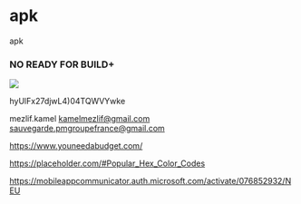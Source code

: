 # apk
apk
<br>
<H3> NO READY FOR BUILD+</H3>
<img src="https://i.ibb.co/Pr8rDJQ/2f01b23ccaa95118d4324012d1f0fdb0.webp"/>


hyUlFx27djwL4)04TQWVYwke

mezlif.kamel
kamelmezlif@gmail.com
sauvegarde.pmgroupefrance@gmail.com


https://www.youneedabudget.com/


https://placeholder.com/#Popular_Hex_Color_Codes


https://mobileappcommunicator.auth.microsoft.com/activate/076852932/NEU
